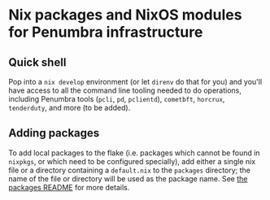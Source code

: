 # Nix packages and NixOS modules for Penumbra infrastructure

## Quick shell

Pop into a `nix develop` environment (or let `direnv` do that for you) and you'll have access to all
the command line tooling needed to do operations, including Penumbra tools (`pcli`, `pd`,
`pclientd`), `cometbft`, `horcrux`, `tenderduty`, and more (to be added).

## Adding packages

To add local packages to the flake (i.e. packages which cannot be found in `nixpkgs`, or which need
to be configured specially), add either a single nix file or a directory containing a `default.nix`
to the `packages` directory; the name of the file or directory will be used as the package name. See
[the packages README](./packages/README.md) for more details.
